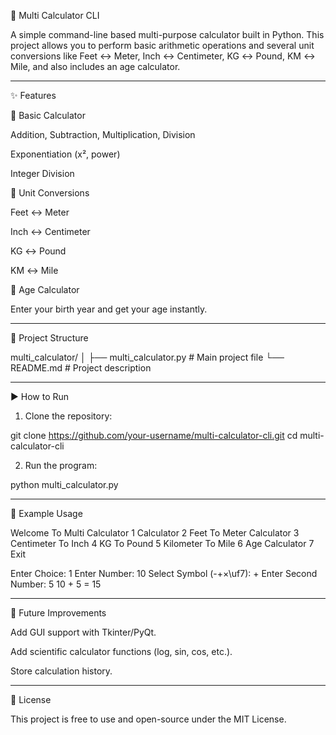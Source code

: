 🧮 Multi Calculator CLI

A simple command-line based multi-purpose calculator built in Python.
This project allows you to perform basic arithmetic operations and several unit conversions like Feet ↔ Meter, Inch ↔ Centimeter, KG ↔ Pound, KM ↔ Mile, and also includes an age calculator.


---

✨ Features

🔢 Basic Calculator

Addition, Subtraction, Multiplication, Division

Exponentiation (x², power)

Integer Division


📏 Unit Conversions

Feet ↔ Meter

Inch ↔ Centimeter

KG ↔ Pound

KM ↔ Mile


👶 Age Calculator

Enter your birth year and get your age instantly.




---

📂 Project Structure

multi_calculator/
│
├── multi_calculator.py   # Main project file
└── README.md             # Project description


---

▶️ How to Run

1. Clone the repository:

git clone https://github.com/your-username/multi-calculator-cli.git
cd multi-calculator-cli


2. Run the program:

python multi_calculator.py




---

📸 Example Usage

Welcome To Multi Calculator
1 Calculator
2 Feet To Meter Calculator
3 Centimeter To Inch
4 KG To Pound
5 Kilometer To Mile
6 Age Calculator
7 Exit

Enter Choice: 1
Enter Number: 10
Select Symbol (-+×\uf7): +
Enter Second Number: 5
10 + 5 = 15


---

🚀 Future Improvements

Add GUI support with Tkinter/PyQt.

Add scientific calculator functions (log, sin, cos, etc.).

Store calculation history.



---

📜 License

This project is free to use and open-source under the MIT License.

